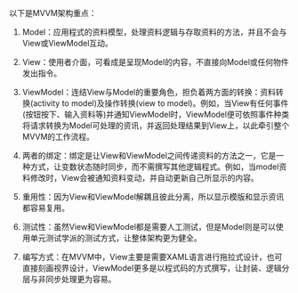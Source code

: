 

以下是MVVM架构重点：

1. Model：应用程式的资料模型，处理资料逻辑与存取资料的方法，并且不会与View或ViewModel互动。

2. View：使用者介面，可看成是呈现Model的内容，不直接向Model或任何物件发出指令。

3. ViewModel：连结View与Model的重要角色，担负着两方面的转换：资料转换(activity to model)及操作转换(view to model)。例如，当View有任何事件(按钮按下、输入资料等)并通知ViewModel时，ViewModel便可依照事件种类将请求转换为Model可处理的资讯，并返回处理结果到View上，以此牵引整个MVVM的工作流程。

4. 两者的绑定：绑定是让View和ViewModel之间传递资料的方法之一，它是一种方式，让变数状态随时同步，而不需撰写其他逻辑程式。例如，当model资料修改时，View会被通知资料变动，并自动更新自己所显示的内容。

5. 重用性：因为View和ViewModel解耦且彼此分离，所以显示模版和显示资讯都容易复用。

6. 测试性：虽然View和ViewModel都是需要人工测试，但是Model则是可以使用单元测试学派的测试方式，让整体架构更为健全。

7. 编写方式：在MVVM中，View主要是需要XAML语言进行拖拉式设计，也可直接刻画视界设计，ViewModel更多是以程式码的方式撰写，让封装、逻辑分层与非同步处理更为容易。